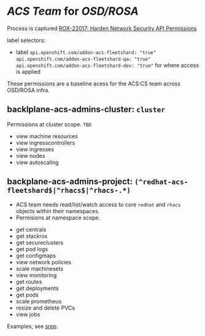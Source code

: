 # *ACS Team* for *OSD/ROSA*

Process is captured [ROX-22017: Harden Network Security API Permissions](https://docs.google.com/document/d/1lyzFjK51py6o62zS5ErPFLbCNVJfq4e5PvVI2Y2z0Mg/edit)

label selectors:
* label `api.openshift.com/addon-acs-fleetshard: "true"`
        `api.openshift.com/addon-acs-fleetshard-qa: "true"`
        `api.openshift.com/addon-acs-fleetshard-dev: "true"` for where access is applied

These permissions are a baseline acess for the ACS:CS team across OSD/ROSA infra.

## backlplane-acs-admins-cluster: `cluster`
Permissions at cluster scope. `TBD`

* view machine resources
* view ingresscontrollers
* view ingresses
* view nodes
* view autoscaling

## backplane-acs-admins-project: `(^redhat-acs-fleetshard$|^rhacs$|^rhacs-.*)`
- ACS team needs read/list/watch access to core `redhat` and `rhacs` objects within their namespaces.
- Permisions at namespace scope.

* get centrals
* get stackrox
* get secureclusters
* get pod logs
* get configmaps
* view network policies
* scale machinesets
* view monitoring
* get routes
* get deployments
* get pods
* scale prometheus
* resize and delete PVCs
* view jobs

Examples, see [srep](srep).